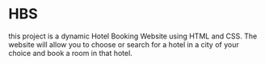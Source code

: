 # HBS
 this project is a dynamic Hotel Booking Website using HTML and CSS. The website will allow you to choose or search for a hotel in a city of your choice and book a room in that hotel.
